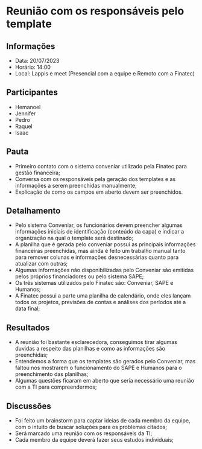 # Reunião com os responsáveis pelo template

## Informações

- Data: 20/07/2023
- Horário: 14:00
- Local: Lappis e meet (Presencial com a equipe e Remoto com a Finatec)


## Participantes

- Hemanoel
- Jennifer
- Pedro
- Raquel
- Isaac

## Pauta

- Primeiro contato com o sistema conveniar utilizado pela Finatec para gestão financeira; 
- Conversa com os responsáveis pela geração dos templates e as informações a serem preenchidas manualmente;
 - Explicação de como os campos em aberto devem ser preenchidos.

## Detalhamento
- Pelo sistema Conveniar, os funcionários devem preencher algumas informações iniciais de identificação (conteúdo da capa) e indicar a organização na qual o template será destinado;
-  A planilha que é gerada pelo conveniar possui as principais informações financeiras preenchidas, mas ainda é feito um trabalho manual tanto para remover colunas e informações desnecessárias quanto para atualizar com outras;
- Algumas informações não disponibilizadas pelo Conveniar são emitidas pelos próprios financiadores ou pelo sistema SAPE;
- Os três sistemas utilizados pelo Finatec são: Conveniar, SAPE e Humanos;
- A Finatec possui a parte uma planilha de calendário, onde eles lançam todos os projetos, previsões de contas e análises dos períodos até a data final;

## Resultados
- A reunião foi bastante esclarecedora, conseguimos tirar algumas duvidas a respeito das planilhas e como as informações são preenchidas;
- Entendemos a forma que os templates são gerados pelo Conveniar, mas faltou nos mostrarem o funcionamento do SAPE e Humanos para o preenchimento das planilhas;
- Algumas questões ficaram em aberto que seria necessário uma reunião com a TI para compreendermos;

## Discussões

- Foi feito um brainstorm para captar ideias de cada membro da equipe, com o intuito de buscar soluções para os problemas citados;
- Será marcado uma reunião com os responsáveis da TI;
- Cada membro da equipe deverá fazer seus estudos individuais;



